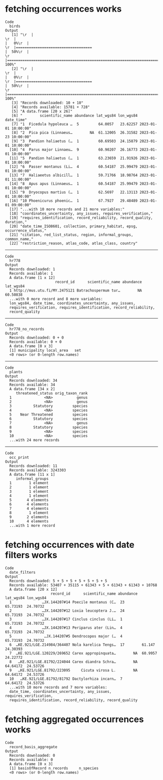 # fetching occurrences works

    Code
      birds
    Output
       [1] "\r  |                                                                            \r  |                                                                      |   0%\r  |                                                                            \r  |===================================                                   |  50%\r  |                                                                            \r  |======================================================================| 100%"
       [2] "\r  |                                                                            \r  |                                                                      |   0%\r  |                                                                            \r  |===================================                                   |  50%\r  |                                                                            \r  |======================================================================| 100%"
       [3] "Records downloaded: 10 + 10"                                                                                                                                                                                                                                                                                                                                                                                                                                                                           
       [4] "Records available: 15781 + 728"                                                                                                                                                                                                                                                                                                                                                                                                                                                                        
       [5] "A data.frame [20 x 26]"                                                                                                                                                                                                                                                                                                                                                                                                                                                                                
       [6] "        scientific_name abundance lat_wgs84 lon_wgs84           date_time"                                                                                                                                                                                                                                                                                                                                                                                                                             
       [7] "1  Ficedula hypoleuca …  5         64.0057   23.62257 2023-01-01 10:00:00"                                                                                                                                                                                                                                                                                                                                                                                                                             
       [8] "2  Pica pica (Linnaeus…        NA  61.12005  26.31582 2023-01-23 10:00:00"                                                                                                                                                                                                                                                                                                                                                                                                                             
       [9] "3  Pandion haliaetus (…  1         60.69503  24.15879 2023-01-01 10:00:00"                                                                                                                                                                                                                                                                                                                                                                                                                             
      [10] "4  Parus major Linnaeu…  9         60.90207  26.16773 2023-01-01 10:00:00"                                                                                                                                                                                                                                                                                                                                                                                                                             
      [11] "5  Pandion haliaetus (…  1         63.23659  21.91926 2023-01-01 10:00:00"                                                                                                                                                                                                                                                                                                                                                                                                                             
      [12] "6  Passer montanus (Li…  4         60.54187  25.99479 2023-01-01 10:00:00"                                                                                                                                                                                                                                                                                                                                                                                                                             
      [13] "7  Haliaeetus albicill…  1         59.71766  18.98764 2023-01-01 11:00:00"                                                                                                                                                                                                                                                                                                                                                                                                                             
      [14] "8  Apus apus (Linnaeus…  1         60.54187  25.99479 2023-01-01 10:00:00"                                                                                                                                                                                                                                                                                                                                                                                                                             
      [15] "9  Dryocopus martius (…  1         62.5697   22.13113 2023-01-01 10:00:00"                                                                                                                                                                                                                                                                                                                                                                                                                             
      [16] "10 Phoenicurus phoenic…  1         67.7927   29.48489 2023-01-01 09:00:00"                                                                                                                                                                                                                                                                                                                                                                                                                             
      [17] "...with 10 more records and 21 more variables:"                                                                                                                                                                                                                                                                                                                                                                                                                                                        
      [18] "coordinates_uncertainty, any_issues, requires_verification,"                                                                                                                                                                                                                                                                                                                                                                                                                                           
      [19] "requires_identification, record_reliability, record_quality, duration,"                                                                                                                                                                                                                                                                                                                                                                                                                                
      [20] "date_time_ISO8601, collection, primary_habitat, epsg, occurrence_status,"                                                                                                                                                                                                                                                                                                                                                                                                                              
      [21] "citation, red_list_status, region, informal_groups, common_name,"                                                                                                                                                                                                                                                                                                                                                                                                                                      
      [22] "restriction_reason, atlas_code, atlas_class, country"                                                                                                                                                                                                                                                                                                                                                                                                                                                  

---

    Code
      hr778
    Output
      Records downloaded: 1
      Records available: 1
      A data.frame [1 x 12]
                           record_id      scientific_name abundance lat_wgs84
      1 http://mus.utu.fi/MY.2475121 Batrachospermum tur…        NA  60.50838
      ...with 0 more record and 8 more variables:
      lon_wgs84, date_time, coordinates_uncertainty, any_issues,
      requires_verification, requires_identification, record_reliability,
      record_quality

---

    Code
      hr778_no_records
    Output
      Records downloaded: 0 + 0
      Records available: 0 + 0
      A data.frame [0 x 3]
      [1] municipality local_area   set         
      <0 rows> (or 0-length row.names)

---

    Code
      plants
    Output
      Records downloaded: 34
      Records available: 34
      A data.frame [34 x 2]
         threatened_status orig_taxon_rank
      1               <NA>           genus
      2               <NA>           genus
      3          Statutory         species
      4               <NA>         species
      5    Near Threatened         species
      6          Statutory         species
      7               <NA>           genus
      8          Statutory         species
      9               <NA>         species
      10              <NA>         species
      ...with 24 more records

---

    Code
      occ_print
    Output
      Records downloaded: 11
      Records available: 3243303
      A data.frame [11 x 1]
         informal_groups
      1        1 element
      2        1 element
      3        1 element
      4        1 element
      5       4 elements
      6       4 elements
      7       4 elements
      8        1 element
      9       2 elements
      10      4 elements
      ...with 1 more record

# fetching occurrences with date filters works

    Code
      date_filters
    Output
      Records downloaded: 5 + 5 + 5 + 5 + 5 + 5 + 5
      Records available: 53407 + 35115 + 61343 + 5 + 61343 + 61343 + 10768
      A data.frame [20 x 12]
                         record_id      scientific_name abundance lat_wgs84 lon_wgs84
      1              …JX.144207#14 Poecile montanus (C…  23        65.73193  24.70732
      2              …JX.144207#12 Loxia leucoptera J.…  24        65.73193  24.70732
      3              …JX.144207#17 Cinclus cinclus (Li…  1         65.73193  24.70732
      4              …JX.144207#13 Periparus ater (Lin…  4         65.73193  24.70732
      5               …JX.144207#5 Dendrocopos major (…  4         65.73193  24.70732
      6  …KE.921/LGE.214984/364407 Nola karelica Tengs…  17        61.147    24.30393
      7  …KE.921/LGE.120229/269652 Carex appropinquata…        NA  60.9957   24.22772
      8   …KE.921/LGE.81792/224044 Carex diandra Schra…        NA  64.64172  24.53726
      9   …KE.921/LGE.81792/223095     Cicuta virosa L.        NA  64.64172  24.53726
      10   …KE.921/LGE.81792/81792 Dactylorhiza incarn…  7         64.64172  24.53726
      ...with 10 more records and 7 more variables:
      date_time, coordinates_uncertainty, any_issues, requires_verification,
      requires_identification, record_reliability, record_quality

# fetching aggregated occurrences works

    Code
      record_basis_aggregate
    Output
      Records downloaded: 0
      Records available: 0
      A data.frame [0 x 3]
      [1] basisOfRecord n_records     n_species    
      <0 rows> (or 0-length row.names)

